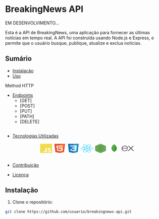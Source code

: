 
# BreakingNews API


EM DESENVOLVIMENTO...

Esta é a API de BreakingNews, uma aplicação para fornecer as últimas notícias em tempo real. 
A API foi construída usando Node.js e Express, e permite que o usuário busque, publique, atualize e exclua notícias.

## Sumário

- [Instalação](#instalação)
- [Uso](#uso)

Method HTTP

- [Endpoints](#endpoints)
  - [GET]
  - [POST]
  - [PUT]
  - [PATH]
  - [DELETE]
##
- [Tecnologias Utilizadas](#tecnologias-utilizadas)
        <div style="display: inline_block; align: center"><br>
    <center>
    <img align="center" alt="esbdev-Js" height="30" width="40" src="https://raw.githubusercontent.com/devicons/devicon/master/icons/javascript/javascript-plain.svg">
    <img align="center" alt="esbdev-HTML" height="30" width="40" src="https://raw.githubusercontent.com/devicons/devicon/master/icons/html5/html5-original.svg">
    <img align="center" alt="esbdev-CSS" height="30" width="40" src="https://raw.githubusercontent.com/devicons/devicon/master/icons/css3/css3-original.svg">
    <img align="center" alt="esbdev-React" height="30" width="40" src="https://raw.githubusercontent.com/devicons/devicon/master/icons/react/react-original.svg">
    <img align="center" alt="esbdev-Node" height="30" width="40" src="https://raw.githubusercontent.com/devicons/devicon/master/icons/nodejs/nodejs-plain.svg">
    <img align="center" alt="esbdev-MongoDB" height="30" width="40" src="https://raw.githubusercontent.com/devicons/devicon/master/icons/mongodb/mongodb-original.svg">
    <img align="center" alt="esbdev-Express" height="30" width="40" src="https://raw.githubusercontent.com/devicons/devicon/master/icons/express/express-original.svg">
    </center>
    </div>

##

- [Contribuição](#contribuição)

- [Licença](#licença)

## Instalação

1. Clone o repositório:

```bash
git clone https://github.com/usuario/breakingnews-api.git

